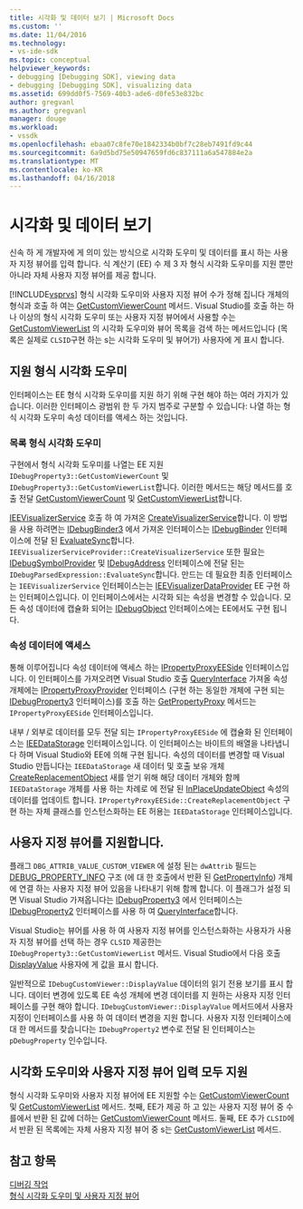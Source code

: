 ```yaml
---
title: 시각화 및 데이터 보기 | Microsoft Docs
ms.custom: ''
ms.date: 11/04/2016
ms.technology:
- vs-ide-sdk
ms.topic: conceptual
helpviewer_keywords:
- debugging [Debugging SDK], viewing data
- debugging [Debugging SDK], visualizing data
ms.assetid: 699dd0f5-7569-40b3-ade6-d0fe53e832bc
author: gregvanl
ms.author: gregvanl
manager: douge
ms.workload:
- vssdk
ms.openlocfilehash: ebaa07c8fe70e1842334b0bf7c28eb7491fd9c44
ms.sourcegitcommit: 6a9d5bd75e50947659fd6c837111a6a547884e2a
ms.translationtype: MT
ms.contentlocale: ko-KR
ms.lasthandoff: 04/16/2018
---
```

# <a name="visualizing-and-viewing-data"></a>시각화 및 데이터 보기
신속 하 게 개발자에 게 의미 있는 방식으로 시각화 도우미 및 데이터를 표시 하는 사용자 지정 뷰어를 입력 합니다. 식 계산기 (EE) 수 제 3 자 형식 시각화 도우미를 지원 뿐만 아니라 자체 사용자 지정 뷰어를 제공 합니다.  
  
 [!INCLUDE[vsprvs](../../code-quality/includes/vsprvs_md.md)] 형식 시각화 도우미와 사용자 지정 뷰어 수가 정해 집니다 개체의 형식과 호출 하 여는 [GetCustomViewerCount](../../extensibility/debugger/reference/idebugproperty3-getcustomviewercount.md) 메서드. Visual Studio를 호출 하는 하나 이상의 형식 시각화 도우미 또는 사용자 지정 뷰어에서 사용할 수는 [GetCustomViewerList](../../extensibility/debugger/reference/idebugproperty3-getcustomviewerlist.md) 의 시각화 도우미와 뷰어 목록을 검색 하는 메서드입니다 (목록은 실제로 `CLSID`구현 하는 s는 시각화 도우미 및 뷰어가) 사용자에 게 표시 합니다.  
  
## <a name="supporting-type-visualizers"></a>지원 형식 시각화 도우미  
 인터페이스는 EE 형식 시각화 도우미를 지원 하기 위해 구현 해야 하는 여러 가지가 있습니다. 이러한 인터페이스 광범위 한 두 가지 범주로 구분할 수 있습니다: 나열 하는 형식 시각화 도우미 속성 데이터를 액세스 하는 것입니다.  
  
### <a name="listing-type-visualizers"></a>목록 형식 시각화 도우미  
 구현에서 형식 시각화 도우미를 나열는 EE 지원 `IDebugProperty3::GetCustomViewerCount` 및 `IDebugProperty3::GetCustomViewerList`합니다. 이러한 메서드는 해당 메서드를 호출 전달 [GetCustomViewerCount](../../extensibility/debugger/reference/ieevisualizerservice-getcustomviewercount.md) 및 [GetCustomViewerList](../../extensibility/debugger/reference/ieevisualizerservice-getcustomviewerlist.md)합니다.  
  
 [IEEVisualizerService](../../extensibility/debugger/reference/ieevisualizerservice.md) 호출 하 여 가져온 [CreateVisualizerService](../../extensibility/debugger/reference/ieevisualizerserviceprovider-createvisualizerservice.md)합니다. 이 방법을 사용 하려면는 [IDebugBinder3](../../extensibility/debugger/reference/idebugbinder3.md) 에서 가져온 인터페이스는 [IDebugBinder](../../extensibility/debugger/reference/idebugbinder.md) 인터페이스에 전달 된 [EvaluateSync](../../extensibility/debugger/reference/idebugparsedexpression-evaluatesync.md)합니다. `IEEVisualizerServiceProvider::CreateVisualizerService` 또한 필요는 [IDebugSymbolProvider](../../extensibility/debugger/reference/idebugsymbolprovider.md) 및 [IDebugAddress](../../extensibility/debugger/reference/idebugaddress.md) 인터페이스에 전달 된는 `IDebugParsedExpression::EvaluateSync`합니다. 만드는 데 필요한 최종 인터페이스는 `IEEVisualizerService` 인터페이스는는 [IEEVisualizerDataProvider](../../extensibility/debugger/reference/ieevisualizerdataprovider.md) EE 구현 하는 인터페이스입니다. 이 인터페이스에서는 시각화 되는 속성을 변경할 수 있습니다. 모든 속성 데이터에 캡슐화 되어는 [IDebugObject](../../extensibility/debugger/reference/idebugobject.md) 인터페이스에는 EE에서도 구현 됩니다.  
  
### <a name="accessing-property-data"></a>속성 데이터에 액세스  
 통해 이루어집니다 속성 데이터에 액세스 하는 [IPropertyProxyEESide](../../extensibility/debugger/reference/ipropertyproxyeeside.md) 인터페이스입니다. 이 인터페이스를 가져오려면 Visual Studio 호출 [QueryInterface](/cpp/atl/queryinterface) 가져올 속성 개체에는 [IPropertyProxyProvider](../../extensibility/debugger/reference/ipropertyproxyprovider.md) 인터페이스 (구현 하는 동일한 개체에 구현 되는 [ IDebugProperty3](../../extensibility/debugger/reference/idebugproperty3.md) 인터페이스)를 호출 하는 [GetPropertyProxy](../../extensibility/debugger/reference/ipropertyproxyprovider-getpropertyproxy.md) 메서드는 `IPropertyProxyEESide` 인터페이스입니다.  
  
 내부 / 외부로 데이터를 모두 전달 되는 `IPropertyProxyEESide` 에 캡슐화 된 인터페이스는 [IEEDataStorage](../../extensibility/debugger/reference/ieedatastorage.md) 인터페이스입니다. 이 인터페이스는 바이트의 배열을 나타냅니다 하며 Visual Studio와 EE에 의해 구현 됩니다. 속성의 데이터를 변경할 때 Visual Studio 만듭니다는 `IEEDataStorage` 새 데이터 및 호출 보유 개체 [CreateReplacementObject](../../extensibility/debugger/reference/ipropertyproxyeeside-createreplacementobject.md) 새를 얻기 위해 해당 데이터 개체와 함께 `IEEDataStorage` 개체를 사용 하는 차례로 에 전달 된 [InPlaceUpdateObject](../../extensibility/debugger/reference/ipropertyproxyeeside-inplaceupdateobject.md) 속성의 데이터를 업데이트 합니다. `IPropertyProxyEESide::CreateReplacementObject` 구현 하는 자체 클래스를 인스턴스화하는 EE 허용는 `IEEDataStorage` 인터페이스입니다.  
  
## <a name="supporting-custom-viewers"></a>사용자 지정 뷰어를 지원합니다.  
 플래그 `DBG_ATTRIB_VALUE_CUSTOM_VIEWER` 에 설정 된는 `dwAttrib` 필드는 [DEBUG_PROPERTY_INFO](../../extensibility/debugger/reference/debug-property-info.md) 구조 (에 대 한 호출에서 반환 된 [GetPropertyInfo](../../extensibility/debugger/reference/idebugproperty2-getpropertyinfo.md)) 개체에 연결 하는 사용자 지정 뷰어 있음을 나타내기 위해 함께 합니다. 이 플래그가 설정 되 면 Visual Studio 가져옵니다는 [IDebugProperty3](../../extensibility/debugger/reference/idebugproperty3.md) 에서 인터페이스는 [IDebugProperty2](../../extensibility/debugger/reference/idebugproperty2.md) 인터페이스를 사용 하 여 [QueryInterface](/cpp/atl/queryinterface)합니다.  
  
 Visual Studio는 뷰어를 사용 하 여 사용자 지정 뷰어를 인스턴스화하는 사용자가 사용자 지정 뷰어를 선택 하는 경우 `CLSID` 제공한는 `IDebugProperty3::GetCustomViewerList` 메서드. Visual Studio에서 다음 호출 [DisplayValue](../../extensibility/debugger/reference/idebugcustomviewer-displayvalue.md) 사용자에 게 값을 표시 합니다.  
  
 일반적으로 `IDebugCustomViewer::DisplayValue` 데이터의 읽기 전용 보기를 표시 합니다. 데이터 변경에 있도록 EE 속성 개체에 변경 데이터를 지 원하는 사용자 지정 인터페이스를 구현 해야 합니다. `IDebugCustomViewer::DisplayValue` 메서드에서 사용자 지정이 인터페이스를 사용 하 여 데이터 변경을 지원 합니다. 사용자 지정 인터페이스에 대 한 메서드를 찾습니다는 `IDebugProperty2` 변수로 전달 된 인터페이스는 `pDebugProperty` 인수입니다.  
  
## <a name="supporting-both-type-visualizers-and-custom-viewers"></a>시각화 도우미와 사용자 지정 뷰어 입력 모두 지원  
 형식 시각화 도우미와 사용자 지정 뷰어에 EE 지원할 수는 [GetCustomViewerCount](../../extensibility/debugger/reference/idebugproperty3-getcustomviewercount.md) 및 [GetCustomViewerList](../../extensibility/debugger/reference/idebugproperty3-getcustomviewerlist.md) 메서드. 첫째, EE가 제공 하 고 있는 사용자 지정 뷰어 중 수를에서 반환 된 값에 더하는 [GetCustomViewerCount](../../extensibility/debugger/reference/ieevisualizerservice-getcustomviewercount.md) 메서드. 둘째, EE 추가 `CLSID`에서 반환 된 목록에는 자체 사용자 지정 뷰어 중 s는 [GetCustomViewerList](../../extensibility/debugger/reference/ieevisualizerservice-getcustomviewerlist.md) 메서드.  
  
## <a name="see-also"></a>참고 항목  
 [디버깅 작업](../../extensibility/debugger/debugging-tasks.md)   
 [형식 시각화 도우미 및 사용자 지정 뷰어](../../extensibility/debugger/type-visualizer-and-custom-viewer.md)